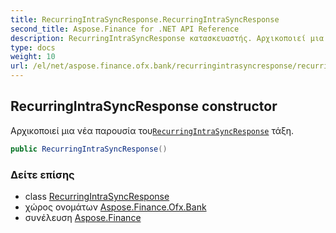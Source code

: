 ```yaml
---
title: RecurringIntraSyncResponse.RecurringIntraSyncResponse
second_title: Aspose.Finance for .NET API Reference
description: RecurringIntraSyncResponse κατασκευαστής. Αρχικοποιεί μια νέα παρουσία τουRecurringIntraSyncResponse τάξη.
type: docs
weight: 10
url: /el/net/aspose.finance.ofx.bank/recurringintrasyncresponse/recurringintrasyncresponse/
---
```

## RecurringIntraSyncResponse constructor

Αρχικοποιεί μια νέα παρουσία του[`RecurringIntraSyncResponse`](../) τάξη.

```csharp
public RecurringIntraSyncResponse()
```

### Δείτε επίσης

* class [RecurringIntraSyncResponse](../)
* χώρος ονομάτων [Aspose.Finance.Ofx.Bank](../../recurringintrasyncresponse/)
* συνέλευση [Aspose.Finance](../../../)



